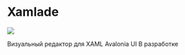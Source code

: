# Xamlade

![](https://i.postimg.cc/CxntPGB6/Xamlade2.png)

Визуальный редактор для XAML Avalonia UI 
В разработке
